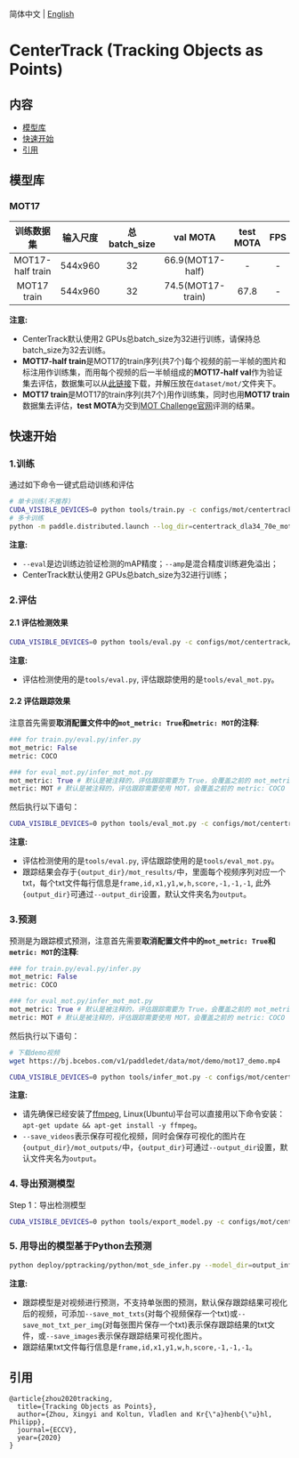 简体中文 | [English](README.md)

# CenterTrack (Tracking Objects as Points)

## 内容
- [模型库](#模型库)
- [快速开始](#快速开始)
- [引用](#引用)

## 模型库

### MOT17

|      训练数据集     |  输入尺度  |  总batch_size  |      val MOTA      |  test MOTA  |     FPS   | 配置文件 |  下载链接|
| :---------------: | :-------: | :------------: | :----------------: | :---------: | :-------: | :----: | :-----: |
| MOT17-half train |  544x960  |         32     |   66.9(MOT17-half)  |     -       |     -     |[config](./centertrack_dla34_70e_mot17half.yml) | [download](https://paddledet.bj.bcebos.com/models/mot/centertrack_dla34_70e_mot17half.pdparams) |
| MOT17 train      |  544x960  |         32     |   74.5(MOT17-train) |    67.8     |     -     |[config](./centertrack_dla34_70e_mot17.yml) | [download](https://paddledet.bj.bcebos.com/models/mot/centertrack_dla34_70e_mot17.pdparams) |


**注意:**
  - CenterTrack默认使用2 GPUs总batch_size为32进行训练，请保持总batch_size为32去训练。
  - **MOT17-half train**是MOT17的train序列(共7个)每个视频的前一半帧的图片和标注用作训练集，而用每个视频的后一半帧组成的**MOT17-half val**作为验证集去评估，数据集可以从[此链接](https://bj.bcebos.com/v1/paddledet/data/mot/MOT17.zip)下载，并解压放在`dataset/mot/`文件夹下。
  - **MOT17 train**是MOT17的train序列(共7个)用作训练集，同时也用**MOT17 train**数据集去评估，**test MOTA**为交到[MOT Challenge官网](https://motchallenge.net)评测的结果。


## 快速开始

### 1.训练
通过如下命令一键式启动训练和评估
```bash
# 单卡训练(不推荐)
CUDA_VISIBLE_DEVICES=0 python tools/train.py -c configs/mot/centertrack/centertrack_dla34_70e_mot17half.yml --eval --amp
# 多卡训练
python -m paddle.distributed.launch --log_dir=centertrack_dla34_70e_mot17half/ --gpus 0,1 tools/train.py -c configs/mot/centertrack/centertrack_dla34_70e_mot17half.yml --eval --amp
```
**注意:**
  - `--eval`是边训练边验证检测的mAP精度；`--amp`是混合精度训练避免溢出；
  - CenterTrack默认使用2 GPUs总batch_size为32进行训练；


### 2.评估
#### 2.1 评估检测效果
```bash
CUDA_VISIBLE_DEVICES=0 python tools/eval.py -c configs/mot/centertrack/centertrack_dla34_70e_mot17half.yml  -o weights=output/centertrack_dla34_70e_mot17half/model_final.pdparams
```

**注意:**
 - 评估检测使用的是```tools/eval.py```, 评估跟踪使用的是```tools/eval_mot.py```。

#### 2.2 评估跟踪效果

注意首先需要**取消配置文件中的`mot_metric: True`和`metric: MOT`的注释**:
```python
### for train.py/eval.py/infer.py
mot_metric: False
metric: COCO

### for eval_mot.py/infer_mot_mot.py
mot_metric: True # 默认是被注释的，评估跟踪需要为 True，会覆盖之前的 mot_metric: False
metric: MOT # 默认是被注释的，评估跟踪需要使用 MOT，会覆盖之前的 metric: COCO
```

然后执行以下语句：

```bash
CUDA_VISIBLE_DEVICES=0 python tools/eval_mot.py -c configs/mot/centertrack/centertrack_dla34_70e_mot17half.yml
```
**注意:**
 - 评估检测使用的是```tools/eval.py```, 评估跟踪使用的是```tools/eval_mot.py```。
 - 跟踪结果会存于`{output_dir}/mot_results/`中，里面每个视频序列对应一个txt，每个txt文件每行信息是`frame,id,x1,y1,w,h,score,-1,-1,-1`, 此外`{output_dir}`可通过`--output_dir`设置，默认文件夹名为`output`。


### 3.预测

预测是为跟踪模式预测，注意首先需要**取消配置文件中的`mot_metric: True`和`metric: MOT`的注释**:
```python
### for train.py/eval.py/infer.py
mot_metric: False
metric: COCO

### for eval_mot.py/infer_mot_mot.py
mot_metric: True # 默认是被注释的，评估跟踪需要为 True，会覆盖之前的 mot_metric: False
metric: MOT # 默认是被注释的，评估跟踪需要使用 MOT，会覆盖之前的 metric: COCO
```

然后执行以下语句：
```bash
# 下载demo视频
wget https://bj.bcebos.com/v1/paddledet/data/mot/demo/mot17_demo.mp4

CUDA_VISIBLE_DEVICES=0 python tools/infer_mot.py -c configs/mot/centertrack/centertrack_dla34_70e_mot17half.yml --video_file=mot17_demo.mp4 --save_videos
```

**注意:**
 - 请先确保已经安装了[ffmpeg](https://ffmpeg.org/ffmpeg.html), Linux(Ubuntu)平台可以直接用以下命令安装：`apt-get update && apt-get install -y ffmpeg`。
 - `--save_videos`表示保存可视化视频，同时会保存可视化的图片在`{output_dir}/mot_outputs/`中，`{output_dir}`可通过`--output_dir`设置，默认文件夹名为`output`。


### 4. 导出预测模型

Step 1：导出检测模型
```bash
CUDA_VISIBLE_DEVICES=0 python tools/export_model.py -c configs/mot/centertrack/centertrack_dla34_70e_mot17half.yml -o weights=https://paddledet.bj.bcebos.com/models/mot/centertrack_dla34_70e_mot17half.pdparams
```

### 5. 用导出的模型基于Python去预测

```bash
python deploy/pptracking/python/mot_sde_infer.py --model_dir=output_inference/centertrack_dla34_70e_mot17half/ --tracker_config=deploy/pptracking/python/tracker_config.yml --video_file=mot17_demo.mp4 --device=GPU --save_mot_txts
```

**注意:**
 - 跟踪模型是对视频进行预测，不支持单张图的预测，默认保存跟踪结果可视化后的视频，可添加`--save_mot_txts`(对每个视频保存一个txt)或`--save_mot_txt_per_img`(对每张图片保存一个txt)表示保存跟踪结果的txt文件，或`--save_images`表示保存跟踪结果可视化图片。
 - 跟踪结果txt文件每行信息是`frame,id,x1,y1,w,h,score,-1,-1,-1`。


## 引用
```
@article{zhou2020tracking,
  title={Tracking Objects as Points},
  author={Zhou, Xingyi and Koltun, Vladlen and Kr{\"a}henb{\"u}hl, Philipp},
  journal={ECCV},
  year={2020}
}
```
